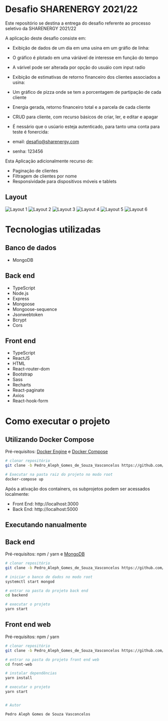 # Desafio SHARENERGY 2021/22

Este repositório se destina a entrega do desafio referente ao processo seletivo da SHARENERGY 2021/22

A aplicação deste desafio consiste em:
  - Exibição de dados de um dia em uma usina em um gráfio de linha:
  - O gráfico é plotado em uma váriável de interesse em função do tempo
  - A várivel pode ser alterada por opção do usuáio com input radio

  - Exibição de estimativas de retorno financeiro dos clientes associados a usina:
  - Um gráfico de pizza onde se  tem a porcentagem de partipação de cada cliente
  - Energia gerada, retorno financeiro total e a parcela de cada cliente

  - CRUD para cliente, com recurso básicos de criar, ler, e editar e apagar
  - É nessário que o usúario esteja autenticado, para tanto uma conta para teste é fonercida:
  - email: desafio@sharenergy.com
  - senha: 123456

Esta Aplicação adicionalmente recurso de:
  - Paginação de clientes
  - Filtragem de clientes por nome
  - Responsividade para dispositivos móveis e tablets

## Layout
![Layout 1](https://github.com/pedroaleph/desafio-sharenergy-2021-22/blob/Pedro_Aleph_Gomes_de_Souza_Vasconcelos/assets/Layout1.png)
![Layout 2](https://github.com/pedroaleph/desafio-sharenergy-2021-22/blob/Pedro_Aleph_Gomes_de_Souza_Vasconcelos/assets/Layout2.png)
![Layout 3](https://github.com/pedroaleph/desafio-sharenergy-2021-22/blob/Pedro_Aleph_Gomes_de_Souza_Vasconcelos/assets/Layout3.png)
![Layout 4](https://github.com/pedroaleph/desafio-sharenergy-2021-22/blob/Pedro_Aleph_Gomes_de_Souza_Vasconcelos/assets/Layout4.png)
![Layout 5](https://github.com/pedroaleph/desafio-sharenergy-2021-22/blob/Pedro_Aleph_Gomes_de_Souza_Vasconcelos/assets/Layout5.png) ![Layout 6](https://github.com/pedroaleph/desafio-sharenergy-2021-22/blob/Pedro_Aleph_Gomes_de_Souza_Vasconcelos/assets/Layout6.png)


# Tecnologias utilizadas
## Banco de dados
- MongoDB
## Back end
- TypeScript
- Node.js
- Express
- Mongoose
- Mongoose-sequence
- Jsonwebtoken
- Bcrypt
- Cors
## Front end
- TypeScript
- ReactJS
- HTML
- React-router-dom
- Bootstrap
- Sass
- Recharts
- React-paginate
- Axios
- React-hook-form

# Como executar o projeto

## Utilizando Docker Compose
Pré-requisitos: [Docker Engine](https://docs.docker.com/get-docker) e [Docker Compose](https://docs.docker.com/compose/install)

```bash
# clonar repositório
git clone -b Pedro_Aleph_Gomes_de_Souza_Vasconcelos https://github.com/pedroaleph/desafio-sharenergy-2021-22.git

# Executar na pasta raiz do projeto no modo root
docker-compose up
```
Após a ativação dos containers, os subprojetos podem ser acessados localmente:

- Front End: http://localhost:3000
- Back End: http://localhost:5000

## Executando nanualmente
## Back end
Pré-requisitos: npm / yarn e [MongoDB](https://docs.mongodb.com/guides/server/install)

```bash
# clonar repositório
git clone -b Pedro_Aleph_Gomes_de_Souza_Vasconcelos https://github.com/pedroaleph/desafio-sharenergy-2021-22.git

# iniciar o banco de dados no modo root
systemctl start mongod

# entrar na pasta do projeto back end
cd backend

# executar o projeto
yarn start
```

## Front end web
Pré-requisitos: npm / yarn

```bash
# clonar repositório
git clone -b Pedro_Aleph_Gomes_de_Souza_Vasconcelos https://github.com/pedroaleph/desafio-sharenergy-2021-22.git

# entrar na pasta do projeto front end web
cd front-web

# instalar dependências
yarn install

# executar o projeto
yarn start


# Autor

Pedro Aleph Gomes de Souza Vasconcelos
